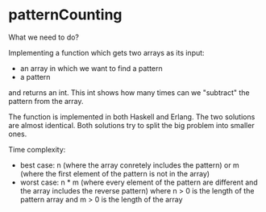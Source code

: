 # patternCounting

What we need to do?

Implementing a function which gets two arrays as its input:
 - an array in which we want to find a pattern
 - a pattern

and returns an int. This int shows how many times can we "subtract" the pattern from the array.

The function is implemented in both Haskell and Erlang. The two solutions are almost identical.
Both solutions try to split the big problem into smaller ones.

Time complexity:
- best case: n (where the array conretely includes the pattern) or m (where the first element of the pattern is not in the array)
- worst case: n * m (where every element of the pattern are different and the array includes the reverse pattern)
 where n > 0 is the length of the pattern array and m > 0 is the length of the array
